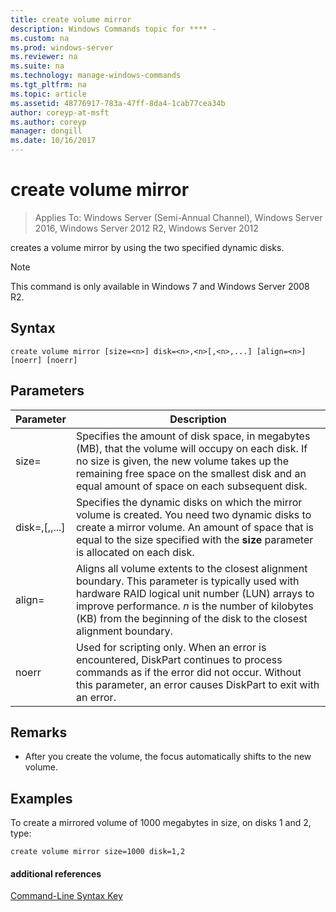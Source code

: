 ```yaml
---
title: create volume mirror
description: Windows Commands topic for **** - 
ms.custom: na
ms.prod: windows-server
ms.reviewer: na
ms.suite: na
ms.technology: manage-windows-commands
ms.tgt_pltfrm: na
ms.topic: article
ms.assetid: 48776917-783a-47ff-8da4-1cab77cea34b
author: coreyp-at-msft
ms.author: coreyp
manager: dongill
ms.date: 10/16/2017
---
```

# create volume mirror

>Applies To: Windows Server (Semi-Annual Channel), Windows Server 2016, Windows Server 2012 R2, Windows Server 2012

creates a volume mirror by using the two specified dynamic disks.  
  
> [!NOTE]  
> This command is only available in Windows 7 and Windows Server 2008 R2.  
  
  
  
## Syntax  
  
```  
create volume mirror [size=<n>] disk=<n>,<n>[,<n>,...] [align=<n>] [noerr] [noerr]  
```  
  
## Parameters  
  
|         Parameter         |                                                                                                                                     Description                                                                                                                                     |
|---------------------------|-------------------------------------------------------------------------------------------------------------------------------------------------------------------------------------------------------------------------------------------------------------------------------------|
|         size\=<n>         |                 Specifies the amount of disk space, in megabytes \(MB\), that the volume will occupy on each disk. If no size is given, the new volume takes up the remaining free space on the smallest disk and an equal amount of space on each subsequent disk.                 |
| disk\=<n>,<n>\[,<n>,...\] |                       Specifies the dynamic disks on which the mirror volume is created. You need two dynamic disks to create a mirror volume. An amount of space that is equal to the size specified with the **size** parameter is allocated on each disk.                        |
|        align\=<n>         | Aligns all volume extents to the closest alignment boundary. This parameter is typically used with hardware RAID logical unit number \(LUN\) arrays to improve performance. *n* is the number of kilobytes \(KB\) from the beginning of the disk to the closest alignment boundary. |
|           noerr           |                                        Used for scripting only. When an error is encountered, DiskPart continues to process commands as if the error did not occur. Without this parameter, an error causes DiskPart to exit with an error.                                         |
  
## Remarks  
  
-   After you create the volume, the focus automatically shifts to the new volume.  
  
## <a name=BKMK_examples></a>Examples  
To create a mirrored volume of 1000 megabytes in size, on disks 1 and 2, type:  
  
```  
create volume mirror size=1000 disk=1,2  
```  
  
#### additional references  
[Command-Line Syntax Key](command-line-syntax-key.md)  
  

  

